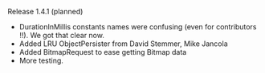 Release 1.4.1 (planned)

* DurationInMillis constants names were confusing (even for contributors !!). We got that clear now.
* Added LRU ObjectPersister from David Stemmer, Mike Jancola
* Added BitmapRequest to ease getting Bitmap data 
* More testing.
